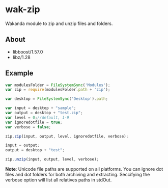 wak-zip
=======

Wakanda module to zip and unzip files and folders.

About
-----

* libboost/1.57.0
* libz/1.28

Example
-------
```js
var modulesFolder = FileSystemSync('Modules');
var zip = require(modulesFolder.path + 'zip');

var desktop = FileSystemSync('Desktop').path;

var input = desktop + "sample";
var output = desktop + "test.zip";
var level = 0;//default, 1-9
var ignoredotfile = true;
var verbose = false;

zip.zip(input, output, level, ignoredotfile, verbose);

input = output;
output = desktop + "test";

zip.unzip(input, output, level, verbose);

```
**Note**: Unicode file paths are supported on all platforms. You can ignore dot files and dot folders for both archiving and extracting. Seccifying the verbose option will list all relatives paths in stdOut.


